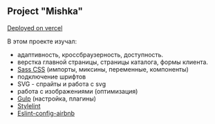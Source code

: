 ## Project "Mishka"

[Deployed on vercel](https://mishka-bravenrl.vercel.app/)

В этом проекте изучал:

- адаптивность, кроссбраузерность, доступность.
- верстка главной страницы, страницы каталога, формы клиента.
- [Sass CSS](https://sass-lang.com/) (импорты, миксины, переменные, компоненты)
- подключение шрифтов
- SVG - спрайты и работа с svg
- работа с изображениями (оптимизация)
- [Gulp](https://gulpjs.com/) (настройка, плагины)
- [Stylelint](https://github.com/stylelint/stylelint)
- [Eslint-config-airbnb](https://www.npmjs.com/package/eslint-config-airbnb)

